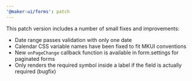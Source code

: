 ```yaml
---
'@maker-ui/forms': patch
---
```


This patch version includes a number of small fixes and improvements:

- Date range passes validation with only one date
- Calendar CSS variable names have been fixed to fit MKUI conventions
- New `onPageChange` callback function is available in form.settings for paginated forms
- Only renders the required symbol inside a label if the field is actually required (bugfix)
